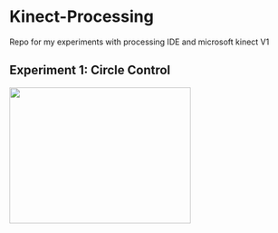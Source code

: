 # Kinect-Processing
Repo for my experiments with processing IDE and microsoft kinect V1

## Experiment 1: Circle Control


<img src="./GIFS/workingcirlce.gif" width="320" height="240">
